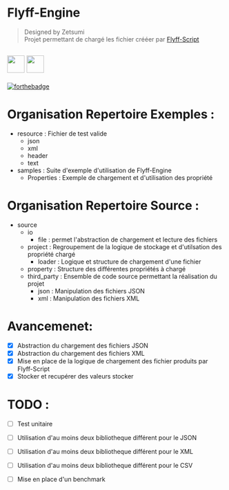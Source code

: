 # Flyff-Engine

> Designed by Zetsumi </br>
> Projet permettant de chargé les fichier crééer par [Flyff-Script](https://github.com/zetsumi/Flyff-Scripts)

## <img src="https://raw.githubusercontent.com/isocpp/logos/master/cpp_logo.png" width="40" height="40"> <img src="https://upload.wikimedia.org/wikipedia/commons/c/c7/Windows_logo_-_2012.png" width="40" height="40">
[![forthebadge](http://forthebadge.com/images/badges/built-with-love.svg)](http://forthebadge.com)</br>


# Organisation Repertoire Exemples :
* resource : Fichier de test valide
    * json
    * xml
    * header
    * text
* samples : Suite d'exemple d'utilisation de Flyff-Engine
    * Properties : Exemple de chargement et d'utilisation des propriété


# Organisation Repertoire Source :
* source
    * io
        * file : permet l'abstraction de chargement et lecture des fichiers
    * project : Regroupement de la logique de stockage et d'utilsation des propriété chargé
        * loader : Logique et structure de chargement d'une fichier
    * property : Structure des différentes propriétés à chargé
    * third_party : Ensemble de code source permettant la réalisation du projet
        * json : Manipulation des fichiers JSON
        * xml : Manipulation des fichiers XML


# Avancemenet:
- [x] Abstraction du chargement des fichiers JSON
- [x] Abstraction du chargement des fichiers XML
- [x] Mise en place de la logique de chargement des fichier produits par Flyff-Script
- [x] Stocker et recupérer des valeurs stocker

# TODO :
- [ ] Test unitaire
- [ ] Utilisation d'au moins deux bibliotheque différent pour le JSON
- [ ] Utilisation d'au moins deux bibliotheque différent pour le XML
- [ ] Utilisation d'au moins deux bibliotheque différent pour le CSV
- [ ] Mise en place d'un benchmark


 